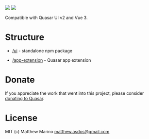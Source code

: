 <img src="https://img.shields.io/npm/v/quasar-ui-qogimage.svg?label=quasar-ui-qogimage">
<img src="https://img.shields.io/npm/v/quasar-app-extension-qogimage.svg?label=quasar-app-extension-qogimage">

Compatible with Quasar UI v2 and Vue 3.

# Structure
* [/ui](ui) - standalone npm package

* [/app-extension](app-extension) - Quasar app extension


# Donate
If you appreciate the work that went into this project, please consider [donating to Quasar](https://donate.quasar.dev).

# License
MIT (c) Matthew Marino <matthew.asdos@gmail.com>
